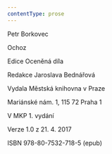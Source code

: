 ```yaml
---
contentType: prose
---
```


Petr Borkovec

Ochoz

Edice Oceněná díla

Redakce Jaroslava Bednářová

Vydala Městská knihovna v Praze

Mariánské nám. 1, 115 72 Praha 1

V MKP 1. vydání

Verze 1.0 z 21. 4. 2017

ISBN 978-80-7532-718-5 (epub)
